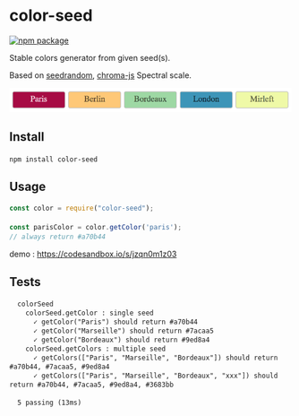# color-seed

[![npm package][npm-badge]][npm]

Stable colors generator from given seed(s).

Based on [seedrandom](https://github.com/davidbau/seedrandom), [chroma-js](http://gka.github.io/chroma.js) Spectral scale.

![sample](./sample.png)

## Install

`npm install color-seed`

## Usage

```js
const color = require("color-seed");

const parisColor = color.getColor('paris');
// always return #a70b44
```

demo : https://codesandbox.io/s/jzqn0m1z03

## Tests
```
  colorSeed
    colorSeed.getColor : single seed
      ✓ getColor("Paris") should return #a70b44
      ✓ getColor("Marseille") should return #7acaa5
      ✓ getColor("Bordeaux") should return #9ed8a4
    colorSeed.getColors : multiple seed
      ✓ getColors(["Paris", "Marseille", "Bordeaux"]) should return #a70b44, #7acaa5, #9ed8a4
      ✓ getColors(["Paris", "Marseille", "Bordeaux", "xxx"]) should return #a70b44, #7acaa5, #9ed8a4, #3683bb

  5 passing (13ms)

```

[npm-badge]: https://img.shields.io/npm/v/color-seed.png?style=flat-square
[npm]: https://www.npmjs.org/package/color-seed
